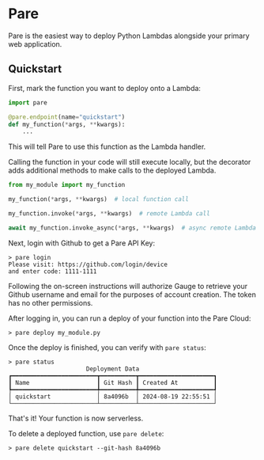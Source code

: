 # Pare

Pare is the easiest way to deploy Python Lambdas alongside your primary web application.


## Quickstart

First, mark the function you want to deploy onto a Lambda:

```python
import pare

@pare.endpoint(name="quickstart")
def my_function(*args, **kwargs):
    ...
```

This will tell Pare to use this function as the Lambda handler.

Calling the function in your code will still execute locally, but the decorator adds additional methods to make calls to the deployed Lambda.

```python
from my_module import my_function

my_function(*args, **kwargs)  # local function call

my_function.invoke(*args, **kwargs)  # remote Lambda call

await my_function.invoke_async(*args, **kwargs)  # async remote Lambda call
```


Next, login with Github to get a Pare API Key:

```shell
> pare login
Please visit: https://github.com/login/device
and enter code: 1111-1111
```

Following the on-screen instructions will authorize Gauge to retrieve your Github username and email for the purposes of account creation. The token has no other permissions.

After logging in, you can run a deploy of your function into the Pare Cloud:

```shell
> pare deploy my_module.py
```

Once the deploy is finished, you can verify with `pare status`:

```shell
> pare status
                      Deployment Data                      
┏━━━━━━━━━━━━━━━━━━━━━━━━┳━━━━━━━━━━┳━━━━━━━━━━━━━━━━━━━━━┓
┃ Name                   ┃ Git Hash ┃ Created At          ┃
┡━━━━━━━━━━━━━━━━━━━━━━━━╇━━━━━━━━━━╇━━━━━━━━━━━━━━━━━━━━━┩
│ quickstart             │ 8a4096b  │ 2024-08-19 22:55:51 │
└────────────────────────┴──────────┴─────────────────────┘
```

That's it! Your function is now serverless.


To delete a deployed function, use `pare delete`:

```shell
> pare delete quickstart --git-hash 8a4096b
```
